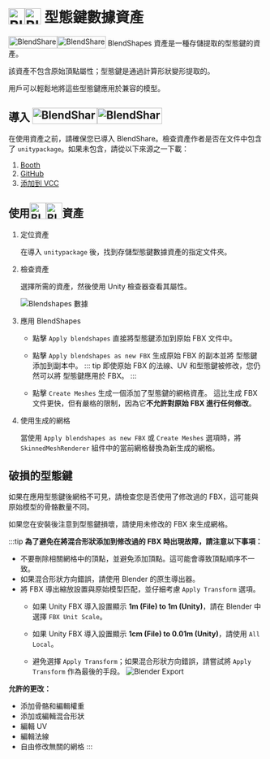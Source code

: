 # <img class="dark-only" src="/blendshare_blendshapes_asset.png" alt="Blendshapes Data" style="width: 32px; height: 32px; vertical-align: -4px; display: inline;"/><img class="light-only" src="/blendshare_blendshapes_asset_light_mode.png" alt="Blendshapes Data" style="width: 32px; height: 32px; vertical-align: -4px; display: inline;"/> 型態鍵數據資產

<img class="dark-only" src="/blendshare.png" alt="BlendShare" style="width: 96px; height: 24px; vertical-align: -5px; display: inline;"/><img class="light-only" src="/blendshare_light_mode.png" alt="BlendShare" style="width: 96px; height: 24px; vertical-align: -5px; display: inline;"/> BlendShapes 資產是一種存儲提取的型態鍵的資產。

該資產不包含原始頂點屬性；型態鍵是通過計算形狀變形提取的。

用戶可以輕鬆地將這些型態鍵應用於兼容的模型。

## 導入 [<img class="dark-only" src="/blendshare.png" alt="BlendShare" style="width: 128px; height: 32px; vertical-align: -6px; display: inline;"/><img class="light-only" src="/blendshare_light_mode.png" alt="BlendShare" style="width: 128px; height: 32px; vertical-align: -6px; display: inline;"/>](./documents)

在使用資產之前，請確保您已導入 BlendShare。檢查資產作者是否在文件中包含了 `unitypackage`。如果未包含，請從以下來源之一下載：

1. [Booth](https://triturbo.booth.pm/items/5901276)
2. [GitHub](https://github.com/Tr1turbo/BlendShare/releases/latest)
3. [添加到 VCC](https://tr1turbo.github.io/BlendShare/)

## 使用<img class="dark-only" src="/blendshare_blendshapes_asset.png" alt="Blendshapes Data" style="width: 32px; height: 32px; vertical-align: -4px; display: inline;"/><img class="light-only" src="/blendshare_blendshapes_asset_light_mode.png" alt="Blend Shapes Data" style="width: 32px; height: 32px; vertical-align: -4px; display: inline;"/>資產

1. 定位資產

   在導入 `unitypackage` 後，找到存儲型態鍵數據資產的指定文件夾。

2. 檢查資產

   選擇所需的資產，然後使用 Unity 檢查器查看其屬性。

    ![Blendshapes 數據](/blendshapes_data_inspector.png)

3. 應用 BlendShapes

    - 點擊 `Apply blendshapes` 直接將型態鍵添加到原始 FBX 文件中。

    - 點擊 `Apply blendshapes as new FBX` 生成原始 FBX 的副本並將 型態鍵添加到副本中。
        ::: tip
        即使原始 FBX 的法線、UV 和型態鍵被修改，您仍然可以將 型態鍵應用於 FBX。
        :::
    - 點擊 `Create Meshes` 生成一個添加了型態鍵的網格資產。
    這比生成 FBX 文件更快，但有嚴格的限制，因為它**不允許對原始 FBX 進行任何修改**。

4. 使用生成的網格

    當使用 `Apply blendshapes as new FBX` 或 `Create Meshes` 選項時，將 `SkinnedMeshRenderer` 組件中的當前網格替換為新生成的網格。

## 破損的型態鍵
如果在應用型態鍵後網格不可見，請檢查您是否使用了修改過的 FBX，這可能與原始模型的骨骼數量不同。

如果您在安裝後注意到型態鍵損壞，請使用未修改的 FBX 來生成網格。

:::tip
**為了避免在將混合形狀添加到修改過的 FBX 時出現故障，請注意以下事項：**

- 不要刪除相關網格中的頂點，並避免添加頂點。這可能會導致頂點順序不一致。
- 如果混合形狀方向錯誤，請使用 Blender 的原生導出器。
- 將 FBX 導出縮放設置與原始模型匹配，並仔細考慮 `Apply Transform` 選項。
  - 如果 Unity FBX 導入設置顯示 **1m (File) to 1m (Unity)**，請在 Blender 中選擇 `FBX Unit Scale`。
  - 如果 Unity FBX 導入設置顯示 **1cm (File) to 0.01m (Unity)**，請使用 `All Local`。

  - 避免選擇 `Apply Transform`；如果混合形狀方向錯誤，請嘗試將 `Apply Transform` 作為最後的手段。
    ![Blender Export](/blender_fbx_export_transform.png)

**允許的更改：**
- 添加骨骼和編輯權重
- 添加或編輯混合形狀
- 編輯 UV
- 編輯法線
- 自由修改無關的網格
:::